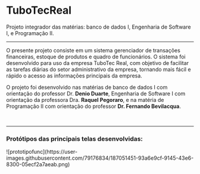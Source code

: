 # TuboTecReal
Projeto integrador das matérias: banco de dados I, Engenharia de Software I, e Programação II.

<hr>

<p>O presente projeto consiste em um sistema gerenciador de transações financeiras, estoque de produtos e quadro de funcionários. O sistema foi desenvolvido para uso da empresa TuboTec Real, com objetivo de facilitar as tarefas diárias do setor administrativo da empresa, tornando mais fácil e rápido o acesso as informações principais da empresa.</p>

<p>O projeto foi desenvolvido nas matérias de banco de dados I com orientação do professor Dr. <strong>Denio Duarte</strong>, Engenharia de Software I com orientação da professora Dra. <strong>Raquel Pegoraro</strong>, e na matéria de Programação II com orientação do professor <strong>Dr. Fernando Bevilacqua</strong>.</p><br>
<hr>
<h3>Protótipos das principais telas desenvolvidas:</h3>
![prototipofunc](https://user-images.githubusercontent.com/79176834/187051451-93a6e9cf-9145-43e6-8300-05ecf2a7aeab.png)

